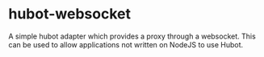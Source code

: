 # hubot-websocket

A simple hubot adapter which provides a proxy through a websocket. This can be used to allow applications not written
on NodeJS to use Hubot.
